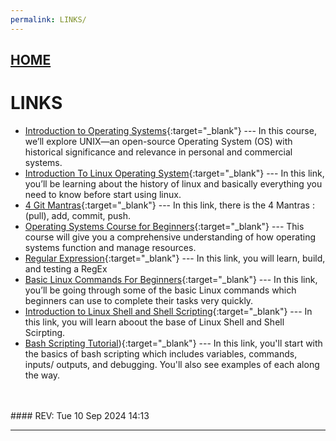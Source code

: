 ```yaml
---
permalink: LINKS/
---
```


## [HOME](../)

# LINKS


* [Introduction to Operating Systems](https://learn.saylor.org/course/view.php?id=94&sectionid=967){:target="_blank"} ---
  In this course, we’ll explore UNIX—an open-source Operating System (OS) with historical significance and relevance in personal and commercial systems.
* [Introduction To Linux Operating System](https://www.geeksforgeeks.org/introduction-to-linux-operating-system/){:target="_blank"} ---
  In this link, you’ll be learning about the history of linux and basically everything you need to know before start using linux.
* [4 Git Mantras](https://doit.vlsm.org/047.html){:target="_blank"} ---
  In this link, there is the 4 Mantras : (pull), add, commit, push.
* [Operating Systems Course for Beginners](https://www.youtube.com/watch?v=yK1uBHPdp30){:target="_blank"} ---
  This course will give you a comprehensive understanding of how operating systems function and manage resources.
* [Regular Expression](https://regexr.com/){:target="_blank"} ---
  In this link, you will learn, build, and testing a RegEx
* [Basic Linux Commands For Beginners](https://www.geeksforgeeks.org/basic-linux-commands/){:target="_blank"} ---
  In this link, you’ll be going through some of the basic Linux commands which beginners can use to complete their tasks very quickly.
* [Introduction to Linux Shell and Shell Scripting](https://www.geeksforgeeks.org/introduction-linux-shell-shell-scripting/){:target="_blank"} ---
  In this link, you will learn aboout the base of Linux Shell and Shell Scirpting.
* [Bash Scripting Tutorial](https://www.freecodecamp.org/news/bash-scripting-tutorial-linux-shell-script-and-command-line-for-beginners/)){:target="_blank"} ---
  In this link, you'll start with the basics of bash scripting which includes variables, commands, inputs/ outputs, and debugging. You'll also see examples of each along the way.

<br>
<br>
#### REV: Tue 10 Sep 2024 14:13
<hr>
